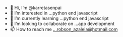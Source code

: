 - 👋 Hi, I’m @karretasenpai
- 👀 I’m interested in ...python end javascript
- 🌱 I’m currently learning ...python end javascript
- 💞️ I’m looking to collaborate on ...app development
- 📫 How to reach me ...robson_azaleia@hotmail.com

<!---
karretasenpai/karretasenpai is a ✨ special ✨ repository because its `README.md` (this file) appears on your GitHub profile.
You can click the Preview link to take a look at your changes.
--->
